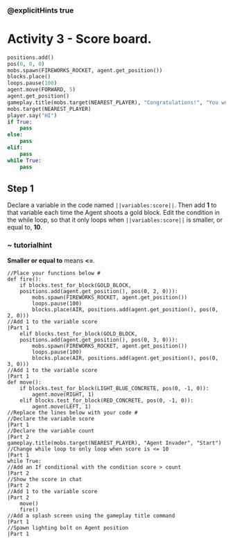 ### @explicitHints true

# Activity 3 - Score board.

```python
positions.add()
pos(0, 0, 0)
mobs.spawn(FIREWORKS_ROCKET, agent.get_position())
blocks.place()
loops.pause(100)
agent.move(FORWARD, 5)
agent.get_position()
gameplay.title(mobs.target(NEAREST_PLAYER), "Congratulations!", "You won!")
mobs.target(NEAREST_PLAYER)
player.say("HI")
if True: 
    pass
else: 
    pass
elif:
    pass
while True:
    pass
```

## Step 1
Declare a variable in the code named `||variables:score||`. Then add **1** to that variable each time the Agent shoots a gold block.
Edit the condition in the while loop, so that it only loops when `||variables:score||` is smaller, or equal to, **10**. 
### ~ tutorialhint
**Smaller or equal to** means **<=**.

```template
//Place your functions below # 
def fire():
    if blocks.test_for_block(GOLD_BLOCK,
    positions.add(agent.get_position(), pos(0, 2, 0))):
        mobs.spawn(FIREWORKS_ROCKET, agent.get_position())
        loops.pause(100)
        blocks.place(AIR, positions.add(agent.get_position(), pos(0, 2, 0)))
//Add 1 to the variable score                                                |Part 1
    elif blocks.test_for_block(GOLD_BLOCK,
    positions.add(agent.get_position(), pos(0, 3, 0))):
        mobs.spawn(FIREWORKS_ROCKET, agent.get_position())
        loops.pause(100)
        blocks.place(AIR, positions.add(agent.get_position(), pos(0, 3, 0)))
//Add 1 to the variable score                                                |Part 1
def move():
    if blocks.test_for_block(LIGHT_BLUE_CONCRETE, pos(0, -1, 0)):
        agent.move(RIGHT, 1)
    elif blocks.test_for_block(RED_CONCRETE, pos(0, -1, 0)):
        agent.move(LEFT, 1)
//Replace the lines below with your code #    
//Declare the variable score                                                 |Part 1
//Declare the variable count                                                         |Part 2 
gameplay.title(mobs.target(NEAREST_PLAYER), "Agent Invader", "Start")
//Change while loop to only loop when score is <= 10                         |Part 1
while True:
//Add an If conditional with the condition score > count                             |Part 2
//Show the score in chat                                                             |Part 2
//Add 1 to the variable score                                                        |Part 2
    move()
    fire()
//Add a splash screen using the gameplay title command                       |Part 1
//Spawn lighting bolt on Agent position                                      |Part 1       
```
